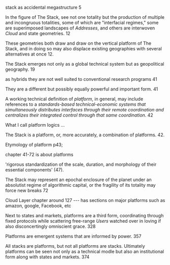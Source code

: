 stack as accidental megastructure 5

In the figure of The Stack, see not one totality but the production of multiple and incongruous totalities, some of which are "interfacial regimes," some are superimposed landscapes of _Addresses_, and others are interwoven _Cloud_ and state geometries. 12

These geometries both draw and draw on the vertical platform of The Stack, and in doing so may also displace existing geographies with several alternatives at once 12. 

The Stack emerges not only as a global technical system but as geopolitical geography. 19

as hybrids they are not well suited to conventional research programs 41

They are a different but possibly equally powerful and important form. 41

A working technical definition of _platform_, in general, may include references to a _standards-based technical-economic systems that simultaneously distributes interfaces through their remote coordination and centralizes their integrated control through that same coordination_. 42

What I call platform logics  ... 

The Stack is a platform, or, more accurately, a combination of platforms. 42. 

Etymology of platform p43; 

chapter 41-72 is about platforms

'rigorous standardization of the scale, duration, and morphology of their essential components' (47). 

The Stack may represent an epochal enclosure of the planet under an absolutist regime of algorithmic capital, or the fragility of its totality may force new breaks 72 

Cloud Layer chapter around 127 --- has sections on major platforms such as amazon, google, Facebook, etc
 
Next to states and markets, platforms are a third form, coordinating through fixed protocols while scattering free-range _Users_ watched over in loving if also disconcertingly omniscient grace. 328 

Platforms are emergent systems that are informed by power. 357

All stacks are platforms, but not all platforms are stacks. Ultimately platforms can be seen not only as a technical modle but also an institutional form along with states and markets. 374 
